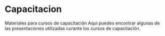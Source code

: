 # Capacitacion
Materiales para cursos de capacitación
Aqui puedes encontrar algunas de las presentaciones utilizadas curante los cursos de capacitación.
